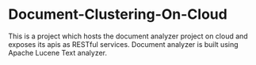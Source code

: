 # Document-Clustering-On-Cloud


This is a project which hosts the document analyzer project on cloud and exposes its apis as RESTful services. Document analyzer is built using Apache Lucene Text analyzer. 

